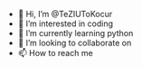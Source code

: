 - 👋 Hi, I’m @TeZIUToKocur
- 👀 I’m interested in coding
- 🌱 I’m currently learning python
- 💞️ I’m looking to collaborate on 
- 📫 How to reach me 

<!---
TeZIUToKocur/TeZIUToKocur is a ✨ special ✨ repository because its `README.md` (this file) appears on your GitHub profile.
You can click the Preview link to take a look at your changes.
--->
